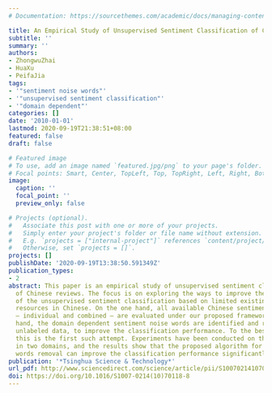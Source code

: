 ```yaml
---
# Documentation: https://sourcethemes.com/academic/docs/managing-content/

title: An Empirical Study of Unsupervised Sentiment Classification of Chinese Reviews
subtitle: ''
summary: ''
authors:
- ZhongwuZhai
- HuaXu
- PeifaJia
tags:
- '"sentiment noise words"'
- '"unsupervised sentiment classification"'
- '"domain dependent"'
categories: []
date: '2010-01-01'
lastmod: 2020-09-19T21:38:51+08:00
featured: false
draft: false

# Featured image
# To use, add an image named `featured.jpg/png` to your page's folder.
# Focal points: Smart, Center, TopLeft, Top, TopRight, Left, Right, BottomLeft, Bottom, BottomRight.
image:
  caption: ''
  focal_point: ''
  preview_only: false

# Projects (optional).
#   Associate this post with one or more of your projects.
#   Simply enter your project's folder or file name without extension.
#   E.g. `projects = ["internal-project"]` references `content/project/deep-learning/index.md`.
#   Otherwise, set `projects = []`.
projects: []
publishDate: '2020-09-19T13:38:50.591349Z'
publication_types:
- 2
abstract: This paper is an empirical study of unsupervised sentiment classification
  of Chinese reviews. The focus is on exploring the ways to improve the performance
  of the unsupervised sentiment classification based on limited existing sentiment
  resources in Chinese. On the one hand, all available Chinese sentiment lexicons
  — individual and combined — are evaluated under our proposed framework. On the other
  hand, the domain dependent sentiment noise words are identified and removed using
  unlabeled data, to improve the classification performance. To the best of our knowledge,
  this is the first such attempt. Experiments have been conducted on three open datasets
  in two domains, and the results show that the proposed algorithm for sentiment noise
  words removal can improve the classification performance significantly.
publication: '*Tsinghua Science & Technology*'
url_pdf: http://www.sciencedirect.com/science/article/pii/S1007021410701188
doi: https://doi.org/10.1016/S1007-0214(10)70118-8
---
```

